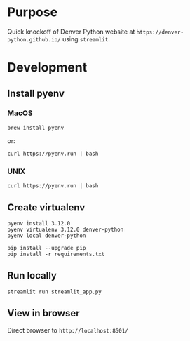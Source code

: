 # Purpose
Quick knockoff of Denver Python website at `https://denver-python.github.io/` using `streamlit`.

# Development
## Install pyenv
### MacOS
```
brew install pyenv
```
or:
```
curl https://pyenv.run | bash
```
### UNIX
```
curl https://pyenv.run | bash
```

## Create virtualenv
```
pyenv install 3.12.0
pyenv virtualenv 3.12.0 denver-python
pyenv local denver-python

pip install --upgrade pip
pip install -r requirements.txt
```

## Run locally
```
streamlit run streamlit_app.py
```

## View in browser
Direct browser to `http://localhost:8501/`

